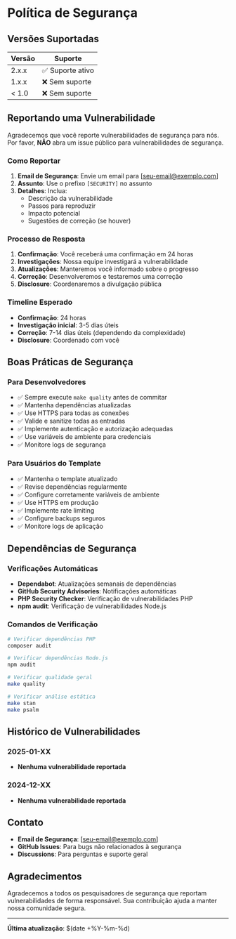 # Política de Segurança

## Versões Suportadas

| Versão | Suporte          |
| ------- | ----------------- |
| 2.x.x   | ✅ Suporte ativo |
| 1.x.x   | ❌ Sem suporte   |
| < 1.0   | ❌ Sem suporte   |

## Reportando uma Vulnerabilidade

Agradecemos que você reporte vulnerabilidades de segurança para nós. Por favor, **NÃO** abra um issue público para vulnerabilidades de segurança.

### Como Reportar

1. **Email de Segurança**: Envie um email para [seu-email@exemplo.com]
2. **Assunto**: Use o prefixo `[SECURITY]` no assunto
3. **Detalhes**: Inclua:
   - Descrição da vulnerabilidade
   - Passos para reproduzir
   - Impacto potencial
   - Sugestões de correção (se houver)

### Processo de Resposta

1. **Confirmação**: Você receberá uma confirmação em 24 horas
2. **Investigações**: Nossa equipe investigará a vulnerabilidade
3. **Atualizações**: Manteremos você informado sobre o progresso
4. **Correção**: Desenvolveremos e testaremos uma correção
5. **Disclosure**: Coordenaremos a divulgação pública

### Timeline Esperado

- **Confirmação**: 24 horas
- **Investigação inicial**: 3-5 dias úteis
- **Correção**: 7-14 dias úteis (dependendo da complexidade)
- **Disclosure**: Coordenado com você

## Boas Práticas de Segurança

### Para Desenvolvedores

- ✅ Sempre execute `make quality` antes de commitar
- ✅ Mantenha dependências atualizadas
- ✅ Use HTTPS para todas as conexões
- ✅ Valide e sanitize todas as entradas
- ✅ Implemente autenticação e autorização adequadas
- ✅ Use variáveis de ambiente para credenciais
- ✅ Monitore logs de segurança

### Para Usuários do Template

- ✅ Mantenha o template atualizado
- ✅ Revise dependências regularmente
- ✅ Configure corretamente variáveis de ambiente
- ✅ Use HTTPS em produção
- ✅ Implemente rate limiting
- ✅ Configure backups seguros
- ✅ Monitore logs de aplicação

## Dependências de Segurança

### Verificações Automáticas

- **Dependabot**: Atualizações semanais de dependências
- **GitHub Security Advisories**: Notificações automáticas
- **PHP Security Checker**: Verificação de vulnerabilidades PHP
- **npm audit**: Verificação de vulnerabilidades Node.js

### Comandos de Verificação

```bash
# Verificar dependências PHP
composer audit

# Verificar dependências Node.js
npm audit

# Verificar qualidade geral
make quality

# Verificar análise estática
make stan
make psalm
```

## Histórico de Vulnerabilidades

### 2025-01-XX
- **Nenhuma vulnerabilidade reportada**

### 2024-12-XX
- **Nenhuma vulnerabilidade reportada**

## Contato

- **Email de Segurança**: [seu-email@exemplo.com]
- **GitHub Issues**: Para bugs não relacionados à segurança
- **Discussions**: Para perguntas e suporte geral

## Agradecimentos

Agradecemos a todos os pesquisadores de segurança que reportam vulnerabilidades de forma responsável. Sua contribuição ajuda a manter nossa comunidade segura.

---

**Última atualização**: $(date +%Y-%m-%d)
